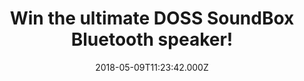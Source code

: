 ---
campaign-uuid: "c-23e27304-6a5f-4727-ad10-91b4c55db543"
type: "Preview"
category: "Gift"
date: "2018-05-09T11:23:42.000Z"
end-date: "2018-06-09T23:59:00.000Z"
disable-form: false
is_promoted: false
has_entry_page: true
title: "Win the ultimate DOSS SoundBox Bluetooth speaker!"
competition-description: "In need to find the perfect speaker to make your party stand\
  \ out? We have the ONE for YOU! Here comes The ultimate and innovative DOSS SoundBox\
  \ Bluetooth speaker with Wireless Bluetooth, HD sound, Handsfree… and more features\
  \ to know! \r\n\r\nClick on the link below for a chance to win The DOSS Soundbox\
  \ speaker and enjoy an extraordinary audiovisual experience!"
hero-header: "Win the ultimate DOSS SoundBox Bluetooth speaker!"
terms-confirmation: "N/A"
banner-img: "https://assets.expresslyapp.com/asset-0589d91b-35db-4b0c-bdba-d76cd0d3ed8b.jpg"
logo-left-href: "https://aaa.nme.com/"
logo-left-image: "https://assets.expresslyapp.com/asset-50e3e741-fb4e-4b4a-a1b3-6c63f945cf79.jpg"
logo-left-title: "nme aaa"
bg-image-hero: "https://assets.expresslyapp.com/asset-e6b8b0bb-41c8-4655-be7b-05ad5db43ae8.jpg"
bg-image-first: "https://assets.expresslyapp.com/asset-164d957b-332c-4ecd-87d6-ceca2a4ffa4d.jpg"
bg-image-second: "https://assets.expresslyapp.com/asset-f69df065-0cc4-4379-9e66-992f7e477db1.jpg"
bg-image-third: "https://assets.expresslyapp.com/asset-a91467de-b3ad-480f-8b85-c0c34e3d0266.jpg"
section1-content: "Powerful, superior and unique are the three perfect words to describe\
  \ this new technological portable speaker! There are too many speakers in the market,\
  \ so hard for them to stand out but this one is totally a MUST!"
section2-content: "Compatible with all Bluetooth-enabled devices, Superior sound quality,\
  \ Sensitive touch button with Laser Carving finish, Ultra-compact that can easily\
  \ be slipped everywhere, Rechargeable battery supply to a 12 hours continuous play\
  \ with high-quality that enrich your ears all the time & many more!"
section3-content: "<p>If you’re looking for amazing music and elegant control, complete\
  \ the draw below for a chance to win the brand new Doss SoundBox Bluetooth speaker\
  \ and it could be coming home with you!</p>\r\n<p>Good luck</p>"
entry-title: "Win the ultimate DOSS SoundBox Bluetooth speaker!"
entry-content: "<p>Enter the draw to win the speakers your ears deserve, DOSS SoundBox\
  \ Bluetooth speaker! by completing the form below before 23:59 on 9th  June 2018.</p>"
has-winner: false
prize-description: "A Doss SoundBox Bluetooth speaker"
---